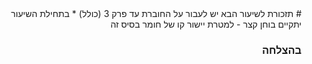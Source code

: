 

<div dir="rtl">
# תזכורת
לשיעור הבא יש לעבור על החוברת עד פרק 3 (כולל)
* בתחילת השיעור יתקיים בוחן קצר - למטרת יישור קו של חומר בסיס זה


### בהצלחה

<div/>
